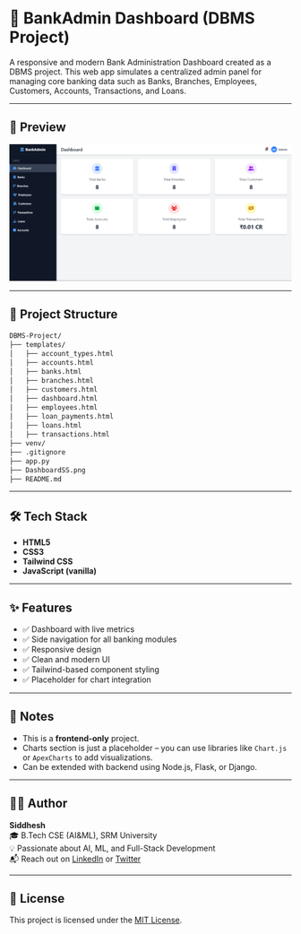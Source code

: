 
# 🏦 BankAdmin Dashboard (DBMS Project)

A responsive and modern Bank Administration Dashboard created as a DBMS project. This web app simulates a centralized admin panel for managing core banking data such as Banks, Branches, Employees, Customers, Accounts, Transactions, and Loans.

---

## 📸 Preview

![Dashboard Screenshot](static/DashboardSS.png)

---

## 📁 Project Structure

```
DBMS-Project/
├── templates/
│   ├── account_types.html
│   ├── accounts.html
│   ├── banks.html
│   ├── branches.html
│   ├── customers.html
│   ├── dashboard.html
│   ├── employees.html
│   ├── loan_payments.html
│   ├── loans.html
│   ├── transactions.html
├── venv/
├── .gitignore
├── app.py
├── DashboardSS.png
├── README.md

```

---

## 🛠️ Tech Stack

- **HTML5**
- **CSS3**
- **Tailwind CSS**
- **JavaScript (vanilla)**

---

## ✨ Features

- ✅ Dashboard with live metrics
- ✅ Side navigation for all banking modules
- ✅ Responsive design
- ✅ Clean and modern UI
- ✅ Tailwind-based component styling
- ✅ Placeholder for chart integration

---


## 📌 Notes

- This is a **frontend-only** project.
- Charts section is just a placeholder – you can use libraries like `Chart.js` or `ApexCharts` to add visualizations.
- Can be extended with backend using Node.js, Flask, or Django.

---

## 👨‍💻 Author

**Siddhesh**  
🎓 B.Tech CSE (AI&ML), SRM University  
💡 Passionate about AI, ML, and Full-Stack Development  
📬 Reach out on [LinkedIn](https://www.linkedin.com) or [Twitter](https://twitter.com)

---

## 📃 License

This project is licensed under the [MIT License](LICENSE).
